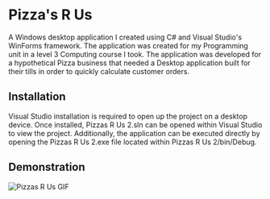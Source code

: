 # Pizza's R Us

A Windows desktop application I created using C# and Visual Studio's WinForms framework. The application was created for my Programming unit in a level 3 Computing course I took. The application was developed for a hypothetical Pizza business that needed a Desktop application built for their tills in order to quickly calculate customer orders.

## Installation
Visual Studio installation is required to open up the project on a desktop device. Once installed, Pizzas R Us 2.sln can be opened within Visual Studio to view the project. Additionally, the application can be executed directly by opening the Pizzas R Us 2.exe file located within Pizzas R Us 2/bin/Debug.

## Demonstration
![Pizzas R Us GIF](https://media.giphy.com/media/LX58WgG9RsOllsNQtb/giphy.gif)
